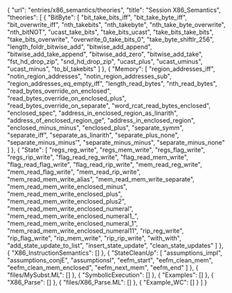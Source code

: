{
    "url": "entries/x86_semantics/theories",
    "title": "Session X86_Semantics",
    "theories": [
        {
            "BitByte": [
                "bit_take_bits_iff",
                "bit_take_byte_iff",
                "bit_overwrite_iff",
                "nth_takebits",
                "nth_takebyte",
                "nth_take_byte_overwrite",
                "nth_bitNOT",
                "ucast_take_bits",
                "take_bits_ucast",
                "take_bits_take_bits",
                "take_bits_overwrite",
                "overwrite_0_take_bits_0",
                "take_byte_shiftlr_256",
                "length_foldr_bitwise_add",
                "bitwise_add_append",
                "bitwise_add_take_append",
                "bitwise_add_zero",
                "bitwise_add_take",
                "fst_hd_drop_zip",
                "snd_hd_drop_zip",
                "ucast_plus",
                "ucast_uminus",
                "ucast_minus",
                "to_bl_takebits"
            ]
        },
        {
            "Memory": [
                "region_addresses_iff",
                "notin_region_addresses",
                "notin_region_addresses_sub",
                "region_addresses_eq_empty_iff",
                "length_read_bytes",
                "nth_read_bytes",
                "read_bytes_override_on_enclosed",
                "read_bytes_override_on_enclosed_plus",
                "read_bytes_override_on_separate",
                "word_rcat_read_bytes_enclosed",
                "enclosed_spec",
                "address_in_enclosed_region_as_linarith",
                "address_of_enclosed_region_ge",
                "address_in_enclosed_region",
                "enclosed_minus_minus",
                "enclosed_plus",
                "separate_symm",
                "separate_iff",
                "separate_as_linarith",
                "separate_plus_none",
                "separate_minus_minus'",
                "separate_minus_minus",
                "separate_minus_none"
            ]
        },
        {
            "State": [
                "regs_reg_write",
                "regs_mem_write",
                "regs_flag_write",
                "regs_rip_write",
                "flag_read_reg_write",
                "flag_read_mem_write",
                "flag_read_flag_write",
                "flag_read_rip_write",
                "mem_read_reg_write",
                "mem_read_flag_write",
                "mem_read_rip_write",
                "mem_read_mem_write_alias",
                "mem_read_mem_write_separate",
                "mem_read_mem_write_enclosed_minus",
                "mem_read_mem_write_enclosed_plus",
                "mem_read_mem_write_enclosed_plus2",
                "mem_read_mem_write_enclosed_numeral",
                "mem_read_mem_write_enclosed_numeral1_",
                "mem_read_mem_write_enclosed_numeral_1",
                "mem_read_mem_write_enclosed_numeral11",
                "rip_reg_write",
                "rip_flag_write",
                "rip_mem_write",
                "rip_rip_write",
                "with_with",
                "add_state_update_to_list",
                "insert_state_update",
                "clean_state_updates"
            ]
        },
        {
            "X86_InstructionSemantics": []
        },
        {
            "StateCleanUp": [
                "assumptions_impI",
                "assumptions_conjE",
                "assumptionsI",
                "eefm_start",
                "eefm_clean_mem",
                "eefm_clean_mem_enclosed",
                "eefm_next_mem",
                "eefm_end"
            ]
        },
        {
            "files/MySubst.ML": []
        },
        {
            "SymbolicExecution": []
        },
        {
            "Examples": []
        },
        {
            "X86_Parse": []
        },
        {
            "files/X86_Parse.ML": []
        },
        {
            "Example_WC": []
        }
    ]
}
